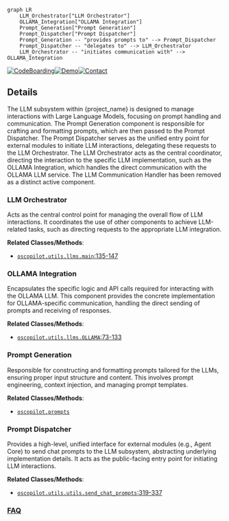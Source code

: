 ```mermaid
graph LR
    LLM_Orchestrator["LLM Orchestrator"]
    OLLAMA_Integration["OLLAMA Integration"]
    Prompt_Generation["Prompt Generation"]
    Prompt_Dispatcher["Prompt Dispatcher"]
    Prompt_Generation -- "provides prompts to" --> Prompt_Dispatcher
    Prompt_Dispatcher -- "delegates to" --> LLM_Orchestrator
    LLM_Orchestrator -- "initiates communication with" --> OLLAMA_Integration
```

[![CodeBoarding](https://img.shields.io/badge/Generated%20by-CodeBoarding-9cf?style=flat-square)](https://github.com/CodeBoarding/GeneratedOnBoardings)[![Demo](https://img.shields.io/badge/Try%20our-Demo-blue?style=flat-square)](https://www.codeboarding.org/demo)[![Contact](https://img.shields.io/badge/Contact%20us%20-%20contact@codeboarding.org-lightgrey?style=flat-square)](mailto:contact@codeboarding.org)

## Details

The LLM subsystem within {project_name} is designed to manage interactions with Large Language Models, focusing on prompt handling and communication. The Prompt Generation component is responsible for crafting and formatting prompts, which are then passed to the Prompt Dispatcher. The Prompt Dispatcher serves as the unified entry point for external modules to initiate LLM interactions, delegating these requests to the LLM Orchestrator. The LLM Orchestrator acts as the central coordinator, directing the interaction to the specific LLM implementation, such as the OLLAMA Integration, which handles the direct communication with the OLLAMA LLM service. The LLM Communication Handler has been removed as a distinct active component.

### LLM Orchestrator
Acts as the central control point for managing the overall flow of LLM interactions. It coordinates the use of other components to achieve LLM-related tasks, such as directing requests to the appropriate LLM integration.


**Related Classes/Methods**:

- <a href="https://github.com/OS-Copilot/OS-Copilot/blob/main/oscopilot/utils/llms.py#L135-L147" target="_blank" rel="noopener noreferrer">`oscopilot.utils.llms.main`:135-147</a>


### OLLAMA Integration
Encapsulates the specific logic and API calls required for interacting with the OLLAMA LLM. This component provides the concrete implementation for OLLAMA-specific communication, handling the direct sending of prompts and receiving of responses.


**Related Classes/Methods**:

- <a href="https://github.com/OS-Copilot/OS-Copilot/blob/main/oscopilot/utils/llms.py#L73-L133" target="_blank" rel="noopener noreferrer">`oscopilot.utils.llms.OLLAMA`:73-133</a>


### Prompt Generation
Responsible for constructing and formatting prompts tailored for the LLMs, ensuring proper input structure and content. This involves prompt engineering, context injection, and managing prompt templates.


**Related Classes/Methods**:

- <a href="https://github.com/OS-Copilot/OS-Copilot/blob/main/oscopilot/prompts" target="_blank" rel="noopener noreferrer">`oscopilot.prompts`</a>


### Prompt Dispatcher
Provides a high-level, unified interface for external modules (e.g., Agent Core) to send chat prompts to the LLM subsystem, abstracting underlying implementation details. It acts as the public-facing entry point for initiating LLM interactions.


**Related Classes/Methods**:

- <a href="https://github.com/OS-Copilot/OS-Copilot/blob/main/oscopilot/utils/utils.py#L319-L337" target="_blank" rel="noopener noreferrer">`oscopilot.utils.utils.send_chat_prompts`:319-337</a>




### [FAQ](https://github.com/CodeBoarding/GeneratedOnBoardings/tree/main?tab=readme-ov-file#faq)